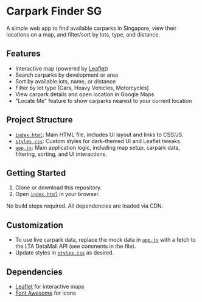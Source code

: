 # Carpark Finder SG

A simple web app to find available carparks in Singapore, view their locations on a map, and filter/sort by lots, type, and distance.

## Features

- Interactive map (powered by [Leaflet](https://leafletjs.com/))
- Search carparks by development or area
- Sort by available lots, name, or distance
- Filter by lot type (Cars, Heavy Vehicles, Motorcycles)
- View carpark details and open location in Google Maps
- "Locate Me" feature to show carparks nearest to your current location

## Project Structure

- [`index.html`](index.html): Main HTML file, includes UI layout and links to CSS/JS.
- [`styles.css`](styles.css): Custom styles for dark-themed UI and Leaflet tweaks.
- [`app.js`](app.js): Main application logic, including map setup, carpark data, filtering, sorting, and UI interactions.

## Getting Started

1. Clone or download this repository.
2. Open [`index.html`](index.html) in your browser.

No build steps required. All dependencies are loaded via CDN.

## Customization

- To use live carpark data, replace the mock data in [`app.js`](app.js) with a fetch to the LTA DataMall API (see comments in the file).
- Update styles in [`styles.css`](styles.css) as desired.

## Dependencies

- [Leaflet](https://leafletjs.com/) for interactive maps
- [Font Awesome](https://fontawesome.com/) for icons

##
